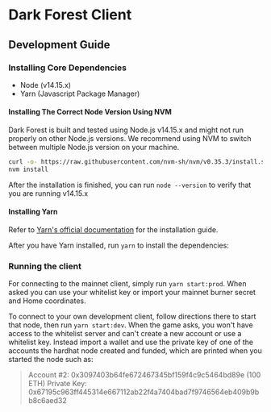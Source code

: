 # Dark Forest Client

## Development Guide

### Installing Core Dependencies

- Node (v14.15.x)
- Yarn (Javascript Package Manager)

#### Installing The Correct Node Version Using NVM

Dark Forest is built and tested using Node.js v14.15.x and might not run properly on other Node.js versions. We recommend using NVM to switch between multiple Node.js version on your machine.

```sh
curl -o- https://raw.githubusercontent.com/nvm-sh/nvm/v0.35.3/install.sh | bash
nvm install
```

After the installation is finished, you can run `node --version` to verify that you are running v14.15.x

#### Installing Yarn

Refer to [Yarn's official documentation](https://classic.yarnpkg.com/en/docs/install) for the installation guide.

After you have Yarn installed, run `yarn` to install the dependencies:

### Running the client

For connecting to the mainnet client, simply run `yarn start:prod`. When asked you can use your whitelist key or import your mainnet burner secret and Home coordinates.

To connect to your own development client, follow directions there to start that node, then run `yarn start:dev`. When the game asks, you won't have access to the whitelist server and can't create a new account or use a whitelist key. Instead import a wallet and use the private key of one of the accounts the hardhat node created and funded, which are printed when you started the node such as:

> Account #2: 0x3097403b64fe672467345bf159f4c9c5464bd89e (100 ETH)
> Private Key: 0x67195c963ff445314e667112ab22f4a7404bad7f9746564eb409b9bb8c6aed32

